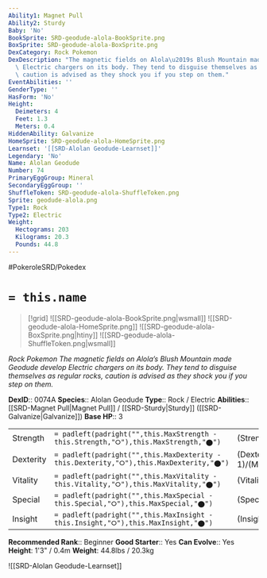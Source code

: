 ```yaml
---
Ability1: Magnet Pull
Ability2: Sturdy
Baby: 'No'
BookSprite: SRD-geodude-alola-BookSprite.png
BoxSprite: SRD-geodude-alola-BoxSprite.png
DexCategory: Rock Pokemon
DexDescription: "The magnetic fields on Alola\u2019s Blush Mountain made Geodude develop\
  \ Electric chargers on its body. They tend to disguise themselves as regular rocks,\
  \ caution is advised as they shock you if you step on them."
EventAbilities: ''
GenderType: ''
HasForm: 'No'
Height:
  Deimeters: 4
  Feet: 1.3
  Meters: 0.4
HiddenAbility: Galvanize
HomeSprite: SRD-geodude-alola-HomeSprite.png
Learnset: '[[SRD-Alolan Geodude-Learnset]]'
Legendary: 'No'
Name: Alolan Geodude
Number: 74
PrimaryEggGroup: Mineral
SecondaryEggGroup: ''
ShuffleToken: SRD-geodude-alola-ShuffleToken.png
Sprite: geodude-alola.png
Type1: Rock
Type2: Electric
Weight:
  Hectograms: 203
  Kilograms: 20.3
  Pounds: 44.8
---
```


#PokeroleSRD/Pokedex

# `= this.name`

> [!grid]
> ![[SRD-geodude-alola-BookSprite.png|wsmall]]
> ![[SRD-geodude-alola-HomeSprite.png]]
> ![[SRD-geodude-alola-BoxSprite.png|htiny]]
> ![[SRD-geodude-alola-ShuffleToken.png|wsmall]]


*Rock Pokemon*
*The magnetic fields on Alola’s Blush Mountain made Geodude develop Electric chargers on its body. They tend to disguise themselves as regular rocks, caution is advised as they shock you if you step on them.*

**DexID**:: 0074A
**Species**:: Alolan Geodude
**Type**:: Rock / Electric
**Abilities**:: [[SRD-Magnet Pull|Magnet Pull]] / [[SRD-Sturdy|Sturdy]] ([[SRD-Galvanize|Galvanize]])
**Base HP**:: 3

|           |                                                                                        |                                          |
| --------- | -------------------------------------------------------------------------------------- | ---------------------------------------- |
| Strength  | `= padleft(padright("",this.MaxStrength - this.Strength,"⭘"),this.MaxStrength,"⬤")`    | (Strength::2)/(MaxStrength::5)   |
| Dexterity | `= padleft(padright("",this.MaxDexterity - this.Dexterity,"⭘"),this.MaxDexterity,"⬤")` | (Dexterity:: 1)/(MaxDexterity::3) |
| Vitality  | `= padleft(padright("",this.MaxVitality - this.Vitality,"⭘"),this.MaxVitality,"⬤")`    | (Vitality::3)/(MaxVitality::6)   |
| Special   | `= padleft(padright("",this.MaxSpecial - this.Special,"⭘"),this.MaxSpecial,"⬤")`       | (Special::1)/(MaxSpecial::3)     |
| Insight   | `= padleft(padright("",this.MaxInsight - this.Insight,"⭘"),this.MaxInsight,"⬤")`       | (Insight::1)/(MaxInsight::3)     |


**Recommended Rank**:: Beginner
**Good Starter**:: Yes
**Can Evolve**:: Yes
**Height**: 1'3" / 0.4m
**Weight**: 44.8lbs / 20.3kg

![[SRD-Alolan Geodude-Learnset]]